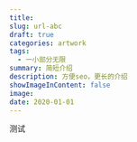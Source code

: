 ```yaml
---
title:
slug: url-abc
draft: true
categories: artwork
tags:
  - 一小部分无限
summary: 简短介绍
description: 方便seo，更长的介绍
showImageInContent: false
image:
date: 2020-01-01
---
```

测试